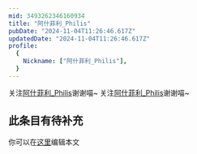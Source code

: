 ```yaml
---
mid: 3493262346160934
title: "阿什菲利_Philis"
pubDate: "2024-11-04T11:26:46.617Z"
updatedDate: "2024-11-04T11:26:46.617Z"
profile:
  {
    Nickname: ["阿什菲利_Philis"],
  }
---
```


关注[阿什菲利_Philis](https://space.bilibili.com/3493262346160934)谢谢喵~ 关注[阿什菲利_Philis](https://space.bilibili.com/3493262346160934)谢谢喵~

## 此条目有待补充
你可以在[这里](https://github.com/Yuhanawa/VTuber.ICU/edit/master/src/content/v/阿什菲利_Philis/index.md)编辑本文
